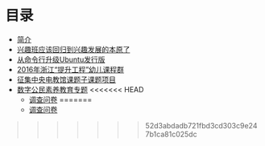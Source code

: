 # 目录

* [简介](README.md)
* [兴趣班应该回归到兴趣发展的本原了](2016.6-兴趣班.md)
* [从命令行升级Ubuntu发行版](UbuntuUpgrade.md)
* [2016年浙江“提升工程”幼儿课程群](ICT_Training_K-Teacher.md)
* [征集中央电教馆课题子课题项目](callForResearchPartners.md)
* [数字公民素养教育专题](2016.8_digital_citizenship_education.md)
<<<<<<< HEAD
	* [调查问卷](2016.8-DigitalCitizenshipSurvey.mdown)
=======
	* [调查问卷](2016.8-DigitalCitizenshipSurvey.mdown)

>>>>>>> 52d3abdadb721fbd3cd303c9e247b1ca81c025dc
